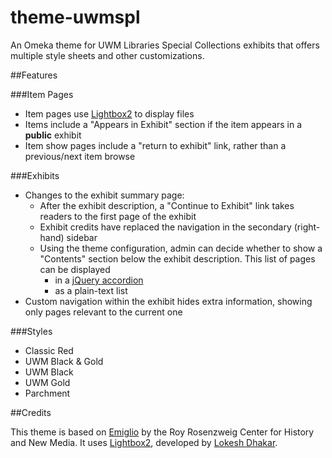 theme-uwmspl
============

An Omeka theme for UWM Libraries Special Collections exhibits that offers multiple style sheets and other customizations.

##Features

###Item Pages
* Item pages use [Lightbox2](http://lokeshdhakar.com/projects/lightbox2/) to display files
* Items include a "Appears in Exhibit" section if the item appears in a **public** exhibit
* Item show pages include a "return to exhibit" link, rather than a previous/next item browse

###Exhibits
* Changes to the exhibit summary page:
  * After the exhibit description, a "Continue to Exhibit" link takes readers to the first page of the exhibit 
  * Exhibit credits have replaced the navigation in the secondary (right-hand) sidebar
  * Using the theme configuration, admin can decide whether to show a "Contents" section below the exhibit description. This list of pages can be displayed
    * in a [jQuery accordion](http://jqueryui.com/accordion/)
    * as a plain-text list
* Custom navigation within the exhibit hides extra information, showing only pages relevant to the current one

###Styles
- Classic Red
- UWM Black & Gold
- UWM Black
- UWM Gold
- Parchment

##Credits

This theme is based on [Emiglio](https://github.com/omeka/theme-emiglio) by the Roy Rosenzweig Center for History and New Media. It uses [Lightbox2](http://lokeshdhakar.com/projects/lightbox2/), developed by [Lokesh Dhakar](http://lokeshdhakar.com/).
